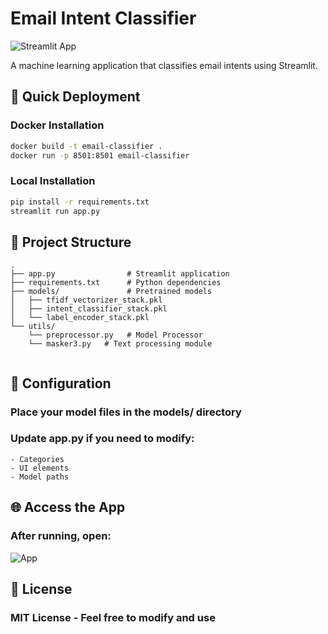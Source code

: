 
# Email Intent Classifier

![Streamlit App](https://img.shields.io/badge/Streamlit-FF4B4B?style=for-the-badge&logo=Streamlit&logoColor=white)


A machine learning application that classifies email intents using Streamlit.

## 🚀 Quick Deployment

### Docker Installation
```bash
docker build -t email-classifier .
docker run -p 8501:8501 email-classifier
```

### Local Installation
```bash
pip install -r requirements.txt
streamlit run app.py
```

## 📂 Project Structure

```
.
├── app.py                # Streamlit application
├── requirements.txt      # Python dependencies
├── models/               # Pretrained models
│   ├── tfidf_vectorizer_stack.pkl
│   ├── intent_classifier_stack.pkl
│   └── label_encoder_stack.pkl
└── utils/
    └── preprocessor.py   # Model Processor
    └── masker3.py   # Text processing module
    
```

## 🔧 Configuration
### Place your model files in the models/ directory

### Update app.py if you need to modify:

```
- Categories
- UI elements
- Model paths

```

## 🌐 Access the App
### After running, open:
![App](https://huggingface.co/spaces/VGreatVig07/Email_Classifier)

## 📝 License
### MIT License - Feel free to modify and use
